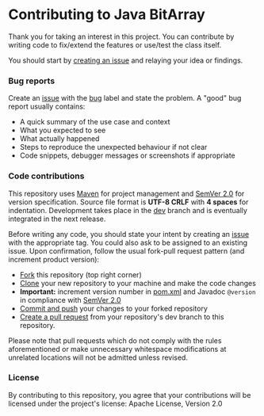 # Contributing to Java BitArray

Thank you for taking an interest in this project. You can contribute by writing code to fix/extend the features or use/test the class itself. 

You should start by [creating an issue](https://github.com/Abductcows/java-bit-array/issues) and relaying your idea or findings.


### Bug reports

Create an [issue](https://github.com/Abductcows/java-bit-array/issues) with the [bug](https://github.com/Abductcows/java-bit-array/labels/bug) label and state the problem. A "good" bug report usually contains:
- A quick summary of the use case and context
- What you expected to see
- What actually happened
- Steps to reproduce the unexpected behaviour if not clear
- Code snippets, debugger messages or screenshots if appropriate

### Code contributions

This repository uses [Maven](https://maven.apache.org/) for project management and [SemVer 2.0](https://semver.org/) for version specification. Source file format is **UTF-8 CRLF** with **4 spaces** for indentation. Development takes place in the [dev](https://github.com/Abductcows/java-bit-array/tree/dev) branch and is eventually integrated in the next release.

Before writing any code, you should state your intent by creating an [issue](https://github.com/Abductcows/java-bit-array/issues) with the appropriate tag. You could also ask to be assigned to an existing issue. Upon confirmation, follow the usual fork-pull request pattern (and increment product version):

- [Fork](https://docs.github.com/en/github/getting-started-with-github/fork-a-repo#fork-an-example-repository) this repository (top right corner)
- [Clone](https://docs.github.com/en/github/creating-cloning-and-archiving-repositories/cloning-a-repository#cloning-a-repository-using-the-command-line) your new repository to your machine and make the code changes
- **Important:** increment version number in [pom.xml](https://github.com/Abductcows/java-bit-array/blob/dev/pom.xml) and Javadoc `@version` in compliance with [SemVer 2.0](https://semver.org/)
- [Commit and push](https://docs.github.com/en/github/managing-files-in-a-repository/adding-a-file-to-a-repository-using-the-command-line) your changes to your forked repository
- [Create a pull request](https://docs.github.com/en/github/collaborating-with-issues-and-pull-requests/creating-a-pull-request#creating-the-pull-request) from your repository's dev branch to this repository.

Please note that pull requests which do not comply with the rules aforementioned or make unnecessary whitespace modifications at unrelated locations will not be admitted unless revised. 

### License

By contributing to this repository, you agree that your contributions will be licensed under the project's license: Apache License, Version 2.0
